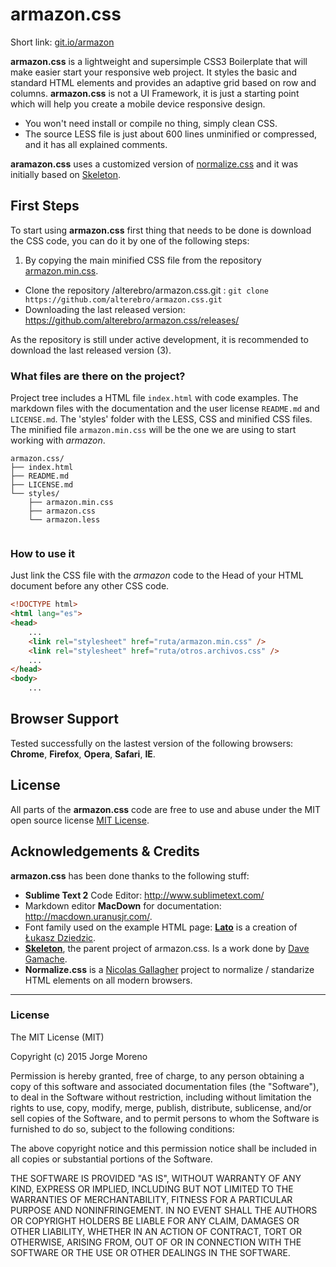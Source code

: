 # armazon.css 
Short link: [git.io/armazon](http://git.io/armazon)

**armazon.css** is a lightweight and supersimple CSS3 Boilerplate that will make easier start your responsive web project. It styles the basic and standard HTML elements and provides an adaptive grid based on row and columns. **armazon.css** is not a UI Framework, it is just a starting point which will help you create a mobile device responsive design.

- You won't need install or compile no thing, simply clean CSS.
- The source LESS file is just about 600 lines unminified or compressed, and it has all explained comments.

**aramazon.css** uses a customized version of [normalize.css](http://necolas.github.io/normalize.css/) and it was initially based on [Skeleton](http://getskeleton.com).

## First Steps
To start using **armazon.css** first thing that needs to be done is download the CSS code, you can do it by one of the following steps:

1. By copying the main minified CSS file from the repository [armazon.min.css](https://raw.githubusercontent.com/alterebro/armazon.css/master/styles/armazon.min.css).
- Clone the repository /alterebro/armazon.css.git : `git clone https://github.com/alterebro/armazon.css.git`
- Downloading the last released version: <https://github.com/alterebro/armazon.css/releases/>

As the repository is still under active development, it is recommended to download the last released version (3).

### What files are there on the project?
Project tree includes a HTML file ``index.html`` with code examples.
The markdown files with the documentation and the user license ``README.md`` and ``LICENSE.md``. The 'styles' folder with the LESS, CSS and minified CSS files. The minified file ``armazon.min.css`` will be the one we are using to start working with *armazon*. 

```
armazon.css/
├── index.html
├── README.md
├── LICENSE.md
└── styles/
    ├── armazon.min.css
    ├── armazon.css
    └── armazon.less
 
```

### How to use it
Just link the CSS file with the *armazon* code to the Head of your HTML document before any other CSS code.

```html
<!DOCTYPE html>
<html lang="es">
<head>
    ...
    <link rel="stylesheet" href="ruta/armazon.min.css" />
    <link rel="stylesheet" href="ruta/otros.archivos.css" />
    ...
</head>
<body>
    ... 
```

## Browser Support
Tested successfully on the lastest version of the following browsers: 
**Chrome**, **Firefox**, **Opera**, **Safari**, **IE**.

## License
All parts of the **armazon.css** code are free to use and abuse under the MIT open source license [MIT License](https://github.com/alterebro/armazon.css/blob/master/LICENSE.md).

## Acknowledgements & Credits
**armazon.css** has been done thanks to the following stuff:

- **Sublime Text 2** Code Editor: <http://www.sublimetext.com/>
- Markdown editor **MacDown** for documentation: <http://macdown.uranusjr.com/>. 
- Font family used on the example HTML page: **[Lato](http://www.google.com/fonts/specimen/Lato)** is a creation of [Łukasz Dziedzic](http://www.lukaszdziedzic.eu/).
- **[Skeleton](http://getskeleton.com)**, the parent project of armazon.css. Is a work done by [Dave Gamache](https://twitter.com/dhg).
- **Normalize.css** is a [Nicolas Gallagher](http://nicolasgallagher.com/) project to normalize / standarize HTML elements on all modern browsers.

---

### License
The MIT License (MIT)

Copyright (c) 2015 Jorge Moreno

Permission is hereby granted, free of charge, to any person obtaining a copy
of this software and associated documentation files (the "Software"), to deal
in the Software without restriction, including without limitation the rights
to use, copy, modify, merge, publish, distribute, sublicense, and/or sell
copies of the Software, and to permit persons to whom the Software is
furnished to do so, subject to the following conditions:

The above copyright notice and this permission notice shall be included in
all copies or substantial portions of the Software.

THE SOFTWARE IS PROVIDED "AS IS", WITHOUT WARRANTY OF ANY KIND, EXPRESS OR
IMPLIED, INCLUDING BUT NOT LIMITED TO THE WARRANTIES OF MERCHANTABILITY,
FITNESS FOR A PARTICULAR PURPOSE AND NONINFRINGEMENT. IN NO EVENT SHALL THE
AUTHORS OR COPYRIGHT HOLDERS BE LIABLE FOR ANY CLAIM, DAMAGES OR OTHER
LIABILITY, WHETHER IN AN ACTION OF CONTRACT, TORT OR OTHERWISE, ARISING FROM,
OUT OF OR IN CONNECTION WITH THE SOFTWARE OR THE USE OR OTHER DEALINGS IN
THE SOFTWARE.